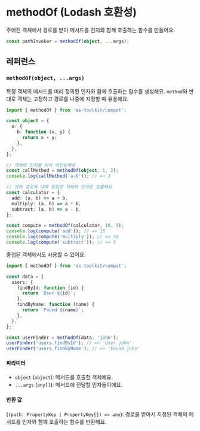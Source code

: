 # methodOf (Lodash 호환성)

주어진 객체에서 경로를 받아 메서드를 인자와 함께 호출하는 함수를 만들어요.

```typescript
const pathInvoker = methodOf(object, ...args);
```

## 레퍼런스

### `methodOf(object, ...args)`

특정 객체의 메서드를 미리 정의된 인자와 함께 호출하는 함수를 생성해요. `method`와 반대로 객체는 고정하고 경로를 나중에 지정할 때 유용해요.

```typescript
import { methodOf } from 'es-toolkit/compat';

const object = {
  a: {
    b: function (x, y) {
      return x + y;
    },
  },
};

// 객체와 인자를 미리 바인딩해요
const callMethod = methodOf(object, 1, 2);
console.log(callMethod('a.b')); // => 3

// 여러 경로에 대해 동일한 객체와 인자로 호출해요
const calculator = {
  add: (a, b) => a + b,
  multiply: (a, b) => a * b,
  subtract: (a, b) => a - b,
};

const compute = methodOf(calculator, 10, 5);
console.log(compute('add')); // => 15
console.log(compute('multiply')); // => 50
console.log(compute('subtract')); // => 5
```

중첩된 객체에서도 사용할 수 있어요.

```typescript
import { methodOf } from 'es-toolkit/compat';

const data = {
  users: {
    findById: function (id) {
      return `User ${id}`;
    },
    findByName: function (name) {
      return `Found ${name}`;
    },
  },
};

const userFinder = methodOf(data, 'john');
userFinder('users.findById'); // => 'User john'
userFinder('users.findByName'); // => 'Found john'
```

#### 파라미터

- `object` (`object`): 메서드를 호출할 객체예요.
- `...args` (`any[]`): 메서드에 전달할 인자들이에요.

#### 반환 값

(`(path: PropertyKey | PropertyKey[]) => any`): 경로를 받아서 지정된 객체의 메서드를 인자와 함께 호출하는 함수를 반환해요.
